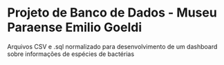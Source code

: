# Projeto de Banco de Dados - Museu Paraense Emilio Goeldi

Arquivos CSV e .sql normalizado para desenvolvimento de um dashboard sobre informações de espécies de bactérias
